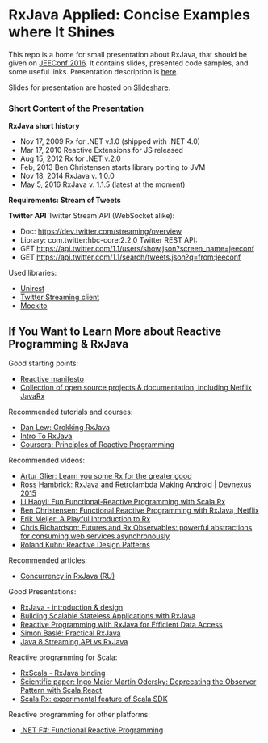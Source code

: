 # RxJava Applied: Concise Examples where It Shines

This repo is a home for small presentation about RxJava, that should be given on [JEEConf 2016](http://jeeconf.com). It contains slides, presented code samples, and some useful links. Presentation description is [here](http://jeeconf.com/program/rxjava-applied-consise-examples-where-it-shines/).

Slides for presentation are hosted on [Slideshare](http://www.slideshare.net/neposuda).

### Short Content of the Presentation

__RxJava short history__
- Nov 17, 2009	Rx for .NET v.1.0 (shipped with .NET 4.0)
- Mar 17, 2010	Reactive Extensions for JS released 
- Aug 15, 2012	Rx for .NET v.2.0
- Feb, 2013		Ben Christensen starts library porting to JVM
- Nov 18, 2014	RxJava v. 1.0.0 
- May 5, 2016   RxJava v. 1.1.5 (latest at the moment)

__Requirements: Stream of Tweets__

__Twitter API__
Twitter Stream API (WebSocket alike):
- Doc: https://dev.twitter.com/streaming/overview
- Library: com.twitter:hbc-core:2.2.0
Twitter REST API:
- GET https://api.twitter.com/1.1/users/show.json?screen_name=jeeconf
- GET https://api.twitter.com/1.1/search/tweets.json?q=from:jeeconf


Used libraries:
- [Unirest](http://unirest.io/java.html)
- [Twitter Streaming client](https://github.com/twitter/hbc)
- [Mockito](http://mockito.org)

## If You Want to Learn More about Reactive Programming & RxJava

Good starting points:
- [Reactive manifesto](http://www.reactivemanifesto.org)
- [Collection of open source projects & documentation, including Netflix JavaRx](http://reactivex.io)

Recommended tutorials and courses:
- [Dan Lew: Grokking RxJava](http://blog.danlew.net/2014/09/15/grokking-rxjava-part-1/)
- [Intro To RxJava](https://github.com/Froussios/Intro-To-RxJava)
- [Coursera: Principles of Reactive Programming](https://www.coursera.org/course/reactive)

Recommended videos:
- [Artur Glier: Learn you some Rx for the greater good](https://www.youtube.com/watch?v=BujWQSjtplc)
- [Ross Hambrick: RxJava and Retrolambda Making Android | Devnexus 2015](https://www.youtube.com/watch?v=vRl3u1I9v2M)
- [Li Haoyi: Fun Functional-Reactive Programming with Scala.Rx](https://www.youtube.com/watch?v=i9mPUU1gu_8)
- [Ben Christensen: Functional Reactive Programming with RxJava, Netflix](https://www.youtube.com/watch?v=_t06LRX0DV0)
- [Erik Meijer: A Playful Introduction to Rx](https://www.youtube.com/watch?v=WKore-AkisY)
- [Chris Richardson: Futures and Rx Observables: powerful abstractions for consuming web services asynchronously](https://www.youtube.com/watch?v=aZkwIA4k2xU)
- [Roland Kuhn: Reactive Design Patterns](https://www.youtube.com/watch?v=nSfXcSWq0ug)

Recommended articles:
- [Concurrency in RxJava (RU)](https://habrahabr.ru/company/rambler-co/blog/280388/)

Good Presentations:
- [RxJava - introduction & design](http://www.slideshare.net/allegrotech/rxjava-introduction-context)
- [Building Scalable Stateless Applications with RxJava](http://www.slideshare.net/rickbwarren/building-scalable-stateless-applications-with-rx-java)
- [Reactive Programming with RxJava for Efficient Data Access](http://www.slideshare.net/Couchbase/reactive-programmingrxjavaefficientdata-benchristensenmichaelnitschinger)
- [Simon Baslé: Practical RxJava](http://www.slideshare.net/SpringCentral/practical-rxjava)
- [Java 8 Streaming API vs RxJava](http://www.slideshare.net/jpaumard/java-8-stream-api-and-rxjava-comparison)

Reactive programming for Scala:
- [RxScala - RxJava binding](http://reactivex.io/rxscala/)
- [Scientific paper: Ingo Maier Martin Odersky: Deprecating the Observer Pattern with Scala.React](http://infoscience.epfl.ch/record/176887/files/DeprecatingObservers2012.pdf)
- [Scala.Rx: experimental feature of Scala SDK](https://github.com/lihaoyi/scala.rx)

Reactive programming for other platforms:
- [.NET F#: Functional Reactive Programming](https://fsharpforfunandprofit.com/posts/concurrency-reactive/)
